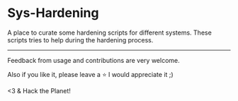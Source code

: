 # Sys-Hardening

A place to curate some hardening scripts for different systems. These scripts tries to help during the hardening process.
 
---

Feedback from usage and contributions are very welcome.

Also if you like it, please leave a :star: I would appreciate it ;)

<3 & Hack the Planet!

